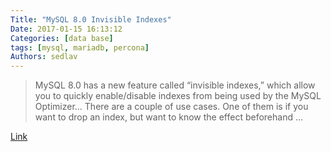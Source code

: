 ```yaml
---
Title: "MySQL 8.0 Invisible Indexes"
Date: 2017-01-15 16:13:12
Categories: [data base]
tags: [mysql, mariadb, percona]
Authors: sedlav
---
```


> MySQL 8.0 has a new feature called “invisible indexes,” which allow you to quickly enable/disable indexes from being used by the MySQL Optimizer... There are a couple of use cases. One of them is if you want to drop an index, but want to know the effect beforehand ...

[Link](https://www.percona.com/blog/2016/10/27/thoughts-mysql-8-invisible-indexes/)

